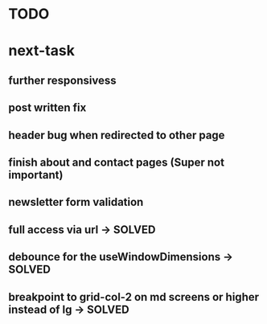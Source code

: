 # TODO

# next-task

## further responsivess

## post written fix

## header bug when redirected to other page

## finish about and contact pages (Super not important)

## newsletter form validation

## full access via url -> SOLVED

## debounce for the useWindowDimensions -> SOLVED

## breakpoint to grid-col-2 on md screens or higher instead of lg -> SOLVED
